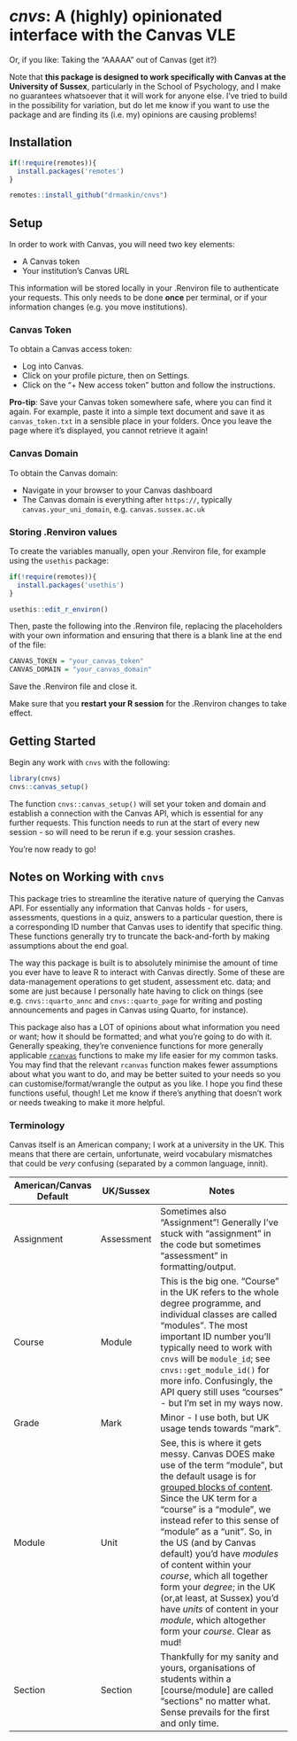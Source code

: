 
# *cnvs*: A (highly) opinionated interface with the Canvas VLE

Or, if you like: Taking the “AAAAA” out of Canvas (get it?)

Note that **this package is designed to work specifically with Canvas at
the University of Sussex**, particularly in the School of Psychology,
and I make no guarantees whatsoever that it will work for anyone else.
I’ve tried to build in the possibility for variation, but do let me know
if you want to use the package and are finding its (i.e. my) opinions
are causing problems!

## Installation

``` r
if(!require(remotes)){
  install.packages('remotes')
}

remotes::install_github("drmankin/cnvs")
```

## Setup

In order to work with Canvas, you will need two key elements:

- A Canvas token
- Your institution’s Canvas URL

This information will be stored locally in your .Renviron file to
authenticate your requests. This only needs to be done **once** per
terminal, or if your information changes (e.g. you move institutions).

### Canvas Token

To obtain a Canvas access token:

- Log into Canvas.
- Click on your profile picture, then on Settings.
- Click on the “+ New access token” button and follow the instructions.

**Pro-tip**: Save your Canvas token somewhere safe, where you can find
it again. For example, paste it into a simple text document and save it
as `canvas_token.txt` in a sensible place in your folders. Once you
leave the page where it’s displayed, you cannot retrieve it again!

### Canvas Domain

To obtain the Canvas domain:

- Navigate in your browser to your Canvas dashboard
- The Canvas domain is everything after `https://`, typically
  `canvas.your_uni_domain`, e.g. `canvas.sussex.ac.uk`

### Storing .Renviron values

<!-- This package includes an interactive function to edit the .Renviron file with the correct variable names. After package installation, when you have both your Canvas token and domain to hand, run the following in the Console: -->
<!-- ```{r, eval=FALSE} -->
<!-- cnvs::set_renv_variables() -->
<!-- ``` -->

To create the variables manually, open your .Renviron file, for example
using the `usethis` package:

``` r
if(!require(remotes)){
  install.packages('usethis')
}

usethis::edit_r_environ()
```

Then, paste the following into the .Renviron file, replacing the
placeholders with your own information and ensuring that there is a
blank line at the end of the file:

``` r
CANVAS_TOKEN = "your_canvas_token"
CANVAS_DOMAIN = "your_canvas_domain"
```

Save the .Renviron file and close it.

Make sure that you **restart your R session** for the .Renviron changes
to take effect.

## Getting Started

Begin any work with `cnvs` with the following:

``` r
library(cnvs)
cnvs::canvas_setup()
```

The function `cnvs::canvas_setup()` will set your token and domain and
establish a connection with the Canvas API, which is essential for any
further requests. This function needs to run at the start of every new
session - so will need to be rerun if e.g. your session crashes.

You’re now ready to go!

<!-- ## Tasks -->
<!-- The following vignettes will demonstrate a recommended workflow for some tasks you might be interested in -->
<!-- - Getting student and module information -->
<!-- - Creating quizzes -->
<!-- - Creating pages with Quarto -->
<!-- - Pulling grades -->
<!-- - Getting assessment information -->

## Notes on Working with `cnvs`

This package tries to streamline the iterative nature of querying the
Canvas API. For essentially any information that Canvas holds - for
users, assessments, questions in a quiz, answers to a particular
question, there is a corresponding ID number that Canvas uses to
identify that specific thing. These functions generally try to truncate
the back-and-forth by making assumptions about the end goal.

The way this package is built is to absolutely minimise the amount of
time you ever have to leave R to interact with Canvas directly. Some of
these are data-management operations to get student, assessment etc.
data; and some are just because I personally hate having to click on
things (see e.g. `cnvs::quarto_annc` and `cnvs::quarto_page` for writing
and posting announcements and pages in Canvas using Quarto, for
instance).

This package also has a LOT of opinions about what information you need
or want; how it should be formatted; and what you’re going to do with
it. Generally speaking, they’re convenience functions for more generally
applicable [`rcanvas`](https://github.com/daranzolin/rcanvas) functions
to make my life easier for my common tasks. You may find that the
relevant `rcanvas` function makes fewer assumptions about what you want
to do, and may be better suited to your needs so you can
customise/format/wrangle the output as you like. I hope you find these
functions useful, though! Let me know if there’s anything that doesn’t
work or needs tweaking to make it more helpful.

### Terminology

Canvas itself is an American company; I work at a university in the UK.
This means that there are certain, unfortunate, weird vocabulary
mismatches that could be *very* confusing (separated by a common
language, innit).

| American/Canvas Default | UK/Sussex | Notes |
|----|----|----|
| Assignment | Assessment | Sometimes also “Assignment”! Generally I’ve stuck with “assignment” in the code but sometimes “assessment” in formatting/output. |
| Course | Module | This is the big one. “Course” in the UK refers to the whole degree programme, and individual classes are called “modules”. The most important ID number you’ll typically need to work with `cnvs` will be `module_id`; see `cnvs::get_module_id()` for more info. Confusingly, the API query still uses “courses” - but I’m set in my ways now. |
| Grade | Mark | Minor - I use both, but UK usage tends towards “mark”. |
| Module | Unit | See, this is where it gets messy. Canvas DOES make use of the term “module”, but the default usage is for [grouped blocks of content](https://www.instructure.com/resources/blog/how-use-modules-build-courses-canvas). Since the UK term for a “course” is a “module”, we instead refer to this sense of “module” as a “unit”. So, in the US (and by Canvas default) you’d have *modules* of content within your *course*, which all together form your *degree*; in the UK (or,at least, at Sussex) you’d have *units* of content in your *module*, which altogether form your *course*. Clear as mud! |
| Section | Section | Thankfully for my sanity and yours, organisations of students within a \[course/module\] are called “sections” no matter what. Sense prevails for the first and only time. |
